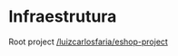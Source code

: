 # Infraestrutura
 
 Root project [/luizcarlosfaria/eshop-project](../../../../luizcarlosfaria/eshop-project)

